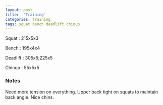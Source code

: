 ```yaml
---
layout: post
title:  'Training'
categories: training
tags: squat bench deadlift chinup
---
```


Squat       :   215x5x3

Bench       :   195x4x4

Deadlift    :   305x5;225x5

Chinup      :   55x5x5

### Notes

Need more tension on everything. Upper back tight on squats to maintain back angle. Nice
chins.
